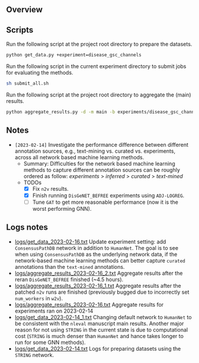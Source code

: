## Overview


## Scripts

Run the following script at the project root directory to prepare the datasets.

```bash
python get_data.py +experiment=disease_gsc_channels
```

Run the following script in the current experiment directory to submit jobs
for evaluating the methods.

```bash
sh submit_all.sh
```

Run the following script at the project root directory to aggregate the (main)
results.

```bash
python aggregate_results.py -d -m main -b experiments/disease_gsc_channels
```

## Notes

- `[2023-02-14]` Investigate the performance difference between different
  annotation sources, e.g., text-mining vs. curated vs. experiments, across
  all network based machine learning methods.
    - Summary: Difficulties for the network based machine learning methods to
      capture different annotation sources can be roughly ordered as follow:
      *experiments* > *inferred* > *curated* > *text-mined*
    - TODOs
      - [x] Fix `n2v` results.
      - [x] Finish running `DisGeNET_BEFREE` experiments using `ADJ-LOGREG`.
      - [ ] Tune `GAT` to get more reasonable performance (now it is the worst
        performing GNN).

## Logs notes
- [logs/get_data_2023-02-16.txt](logs/get_data_2023-02-16.txt)
  Update experiment setting: add `ConsensusPathDB` network in addition to
  `HumanNet`. The goal is to see when using `ConsensusPathDB` as the underlying
  network data, if the network-based machine learning methods can better
  capture `curated` annotations than the `text-mined` annotations.
- [logs/aggregate_results_2023-02-16_2.txt](logs/aggregate_results_2023-02-16_1.txt)
  Aggregate results after the reran `DisGeNET_BEFREE` finished (~4.5 hours).
- [logs/aggregate_results_2023-02-16_1.txt](logs/aggregate_results_2023-02-16_1.txt)
  Aggregate results after the patched `n2v` runs are finished (previously
  bugged due to incorrectly set `num_workers` in `w2v`).
- [logs/aggregate_results_2023-02-16.txt](logs/aggregate_results_2023-02-16.txt)
  Aggregate results for experiments ran on 2023-02-14
- [logs/get_data_2023-02-14_1.txt](logs/get_data_2023-02-14_1.txt)
  Changing default network to `HumanNet` to be consistent with the `nleval`
  manuscript main results. Another major reason for not using `STRING` in the
  current state is due to computational cost (`STRING` is much denser than
  `HumanNet` and hance takes longer to run for some GNN methods).
- [logs/get_data_2023-02-14.txt](logs/get_data_2023-02-14.txt)
  Logs for preparing datasets using the `STRING` network.
